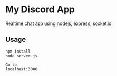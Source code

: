 # My Discord App
Realtime chat app using nodejs, express, socket.io

## Usage
```
npm install
node server.js

Go to 
localhost:3000
```
